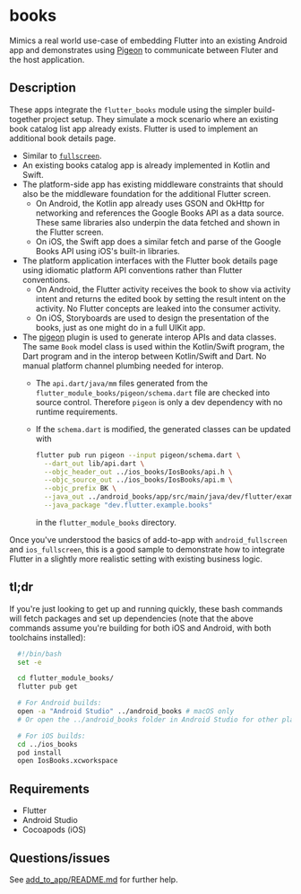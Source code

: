 # books

Mimics a real world use-case of embedding Flutter into an existing Android app
and demonstrates using [Pigeon](https://pub.dev/packages/pigeon) to communicate
between Fluter and the host application.

## Description

These apps integrate the `flutter_books` module using the simpler build-together
project setup. They simulate a mock scenario where an existing book catalog
list app already exists. Flutter is used to implement an additional book details
page.

* Similar to [`fullscreen`](../fullscreen).
* An existing books catalog app is already implemented in Kotlin and Swift.
* The platform-side app has existing middleware constraints that should also
  be the middleware foundation for the additional Flutter screen.
  * On Android, the Kotlin app already uses GSON and OkHttp for networking and
    references the Google Books API as a data source. These same libraries also
    underpin the data fetched and shown in the Flutter screen.
  * On iOS, the Swift app does a similar fetch and parse of the Google Books API
    using iOS's built-in libraries.
* The platform application interfaces with the Flutter book details page using
  idiomatic platform API conventions rather than Flutter conventions.
  * On Android, the Flutter activity receives the book to show via activity
    intent and returns the edited book by setting the result intent on the
    activity. No Flutter concepts are leaked into the consumer activity.
  * On iOS, Storyboards are used to design the presentation of the books, just
    as one might do in a full UIKit app.
* The [pigeon](https://pub.dev/packages/pigeon) plugin is used to generate
  interop APIs and data classes. The same `Book` model class is used within the
  Kotlin/Swift program, the Dart program and in the interop between Kotlin/Swift
  and Dart. No manual platform channel plumbing needed for interop.
  * The `api.dart/java/mm` files generated from the
    `flutter_module_books/pigeon/schema.dart` file are checked into source
    control. Therefore `pigeon` is only a dev dependency with no runtime
    requirements.
  * If the `schema.dart` is modified, the generated classes can be updated with

      ```bash
      flutter pub run pigeon --input pigeon/schema.dart \
        --dart_out lib/api.dart \
        --objc_header_out ../ios_books/IosBooks/api.h \
        --objc_source_out ../ios_books/IosBooks/api.m \
        --objc_prefix BK \
        --java_out ../android_books/app/src/main/java/dev/flutter/example/books/Api.java \
        --java_package "dev.flutter.example.books"
      ```

      in the `flutter_module_books` directory.

Once you've understood the basics of add-to-app with `android_fullscreen` and
`ios_fullscreen`, this is a good sample to demonstrate how to integrate Flutter
in a slightly more realistic setting with existing business logic.

## tl;dr

If you're just looking to get up and running quickly, these bash commands will
fetch packages and set up dependencies (note that the above commands assume
you're building for both iOS and Android, with both toolchains installed):

```bash
  #!/bin/bash
  set -e

  cd flutter_module_books/
  flutter pub get

  # For Android builds:
  open -a "Android Studio" ../android_books # macOS only
  # Or open the ../android_books folder in Android Studio for other platforms.

  # For iOS builds:
  cd ../ios_books
  pod install
  open IosBooks.xcworkspace
```

## Requirements

* Flutter
* Android Studio
* Cocoapods (iOS)

## Questions/issues

See [add_to_app/README.md](../README.md) for further help.
